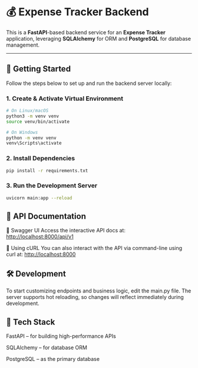 # 💰 Expense Tracker Backend

This is a **FastAPI**-based backend service for an **Expense Tracker** application, leveraging **SQLAlchemy** for ORM and **PostgreSQL** for database management.

---

## 🚀 Getting Started

Follow the steps below to set up and run the backend server locally:

### 1. Create & Activate Virtual Environment

```bash
# On Linux/macOS
python3 -m venv venv
source venv/bin/activate  
```
``` bash
# On Windows
python -m venv venv
venv\Scripts\activate
```

### 2. Install Dependencies

``` bash
pip install -r requirements.txt
```

### 3. Run the Development Server
```bash
uvicorn main:app --reload
```
## 📘 API Documentation
🔹 Swagger UI
Access the interactive API docs at:
[http://localhost:8000/api/v1](http://localhost:8000/api/v1)

🔹 Using cURL
You can also interact with the API via command-line using curl at:
[http://localhost:8000](http://localhost:8000)

## 🛠️ Development
To start customizing endpoints and business logic, edit the main.py file.
The server supports hot reloading, so changes will reflect immediately during development.

## 🧩 Tech Stack
FastAPI – for building high-performance APIs

SQLAlchemy – for database ORM

PostgreSQL – as the primary database

